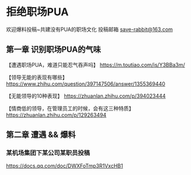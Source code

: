 #  拒绝职场PUA

欢迎爆料投稿~共建没有PUA的职场文化
投稿邮箱 save-rabbit@163.com

## 第一章   识别职场PUA的气味

【遭遇职场PUA，难道只能忍气吞声吗】
https://m.toutiao.com/is/Y3BBa3m/

【领导无能的表现有哪些】
https://www.zhihu.com/question/397147506/answer/1355369440

【无能领导的10种表现】
https://zhuanlan.zhihu.com/p/394023444

【情商低的领导，在管理员工的时候，会有这三种特质】
https://zhuanlan.zhihu.com/p/129263494



## 第二章   遭遇 && 爆料 

### 某机场集团下某公司某职员投稿
https://docs.qq.com/doc/DWXFoTmp3R1VxcHB1


